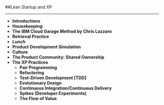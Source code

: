 <!-- .slide: data-background="resources/footer.svg" data-background-size="contain" data-background-position="bottom"  -->

##Lean Startup and XP
- - -
* **Introductions <!-- .element: style="color:#e0dfe4" -->**
* **Housekeeping <!-- .element: style="color:#e0dfe4" -->**
* **The IBM Cloud Garage Method by Chris Lazzaro**  <!-- .element: style="color:#e0dfe4" -->
* **Retrieval Practice** <!-- .element: style="color:#e0dfe4" -->
* _**Lunch**_ <!-- .element: style="color:#5cab3d" -->
* **Product Development Simulation** <!-- .element: style="color:#e0dfe4" -->
* **Culture** <!-- .element: style="color:#e0dfe4" -->
* **The Product Community:  Shared Ownership** <!-- .element: style="color:#e0dfe4" -->
* **The XP Practices** <!-- .element: style="color:#e0dfe4" -->
  * **Pair Programming** <!-- .element: style="color:#e0dfe4" -->
  * **Refactoring** <!-- .element: style="color:#e0dfe4" -->
  * **Test-Driven Development [TDD]** <!-- .element: style="color:#e0dfe4" -->
  * **Evolutionary Design** <!-- .element: style="color:#e0dfe4" -->
  * **Continuous Integration/Continuous Delivery** <!-- .element: style="color:#e0dfe4" -->
  * **Spikes (Developer Experiments)** <!-- .element: style="color:#e0dfe4" -->
  * **The Flow of Value** <!-- .element: style="color:#e0dfe4" -->

<aside class="notes">
</aside>

<aside class="notes">
</aside>

